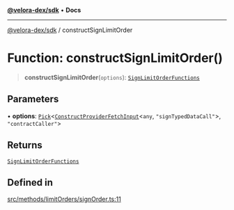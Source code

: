 [**@velora-dex/sdk**](../README.md) • **Docs**

***

[@velora-dex/sdk](../globals.md) / constructSignLimitOrder

# Function: constructSignLimitOrder()

> **constructSignLimitOrder**(`options`): [`SignLimitOrderFunctions`](../type-aliases/SignLimitOrderFunctions.md)

## Parameters

• **options**: [`Pick`](../-internal-/type-aliases/Pick.md)\<[`ConstructProviderFetchInput`](../interfaces/ConstructProviderFetchInput.md)\<`any`, `"signTypedDataCall"`\>, `"contractCaller"`\>

## Returns

[`SignLimitOrderFunctions`](../type-aliases/SignLimitOrderFunctions.md)

## Defined in

[src/methods/limitOrders/signOrder.ts:11](https://github.com/VeloraDEX/paraswap-sdk/blob/feat/velora/src/methods/limitOrders/signOrder.ts#L11)
